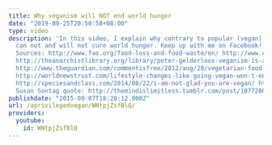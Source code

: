 ```yaml
---
title: Why veganism will NOT end world hunger
date: "2019-09-25T20:50:58+08:00"
type: video
description: 'In this video, I explain why contrary to popular (vegan) belief, veganism
  can not and will not cure world hunger. Keep up with me on Facebook! https://www.facebook.com/aprivilegedvegan
  Sources: http://www.fao.org/food-loss-and-food-waste/en/ http://www.endfoodwastenow.org/index.php/resources/facts
  http://theanarchistlibrary.org/library/peter-gelderloos-veganism-is-a-consumer-activity
  http://www.theguardian.com/commentisfree/2012/aug/28/vegetarian-food-security-hunger
  http://worldnewstrust.com/lifestyle-changes-like-going-vegan-won-t-end-capitalism-mickey-z
  http://speciesandclass.com/2014/08/22/i-am-not-glad-you-are-vegan/ http://www.alternet.org/story/154311/big_food_must_go%3A_why_we_need_to_radically_change_the_way_we_eat
  Susan Sontag quote: http://themindislimitless.tumblr.com/post/107728043248/lehaaz-i-think-us-culture-has-normalized'
publishdate: "2015-09-07T18:20:12.000Z"
url: /aprivilegedvegan/WNtpjZsfBlQ/
providers:
  youtube:
    id: WNtpjZsfBlQ
---
```

